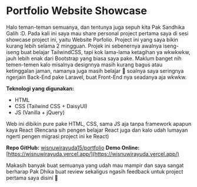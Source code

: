 # Portfolio Website Showcase

Halo teman-teman semuanya, dan tentunya juga sepuh kita Pak Sandhika Galih :D. Pada kali ini saya mau share personal project pertama saya di sesi showcase project ini, yaitu Website Porfolio. Project ini yang saya bikin kurang lebih selama 2 mingguan. Projek ini sebenernya awalnya iseng-iseng buat belajar TailwindCSS, tapi kok lama-lama ketagihan ya wkwkwkw, jauh lebih enak dari Bootstrap yang biasa saya pake. Maklum banget nih temen-temen kalo misalnya designnya masih kurang bagus atau ketinggalan jaman, namanya juga masih belajar 🙏 soalnya saya seringnya ngerjain Back-End pake Laravel, buat Front-End nya seadanya aja wkwkw.

**Teknologi yang digunakan:**
- HTML
- CSS (Tailwind CSS + DaisyUI)
- JS (Vanilla + jQuery)

Web ini dibikin pure pake HTML, CSS, sama JS aja tanpa framework apapun kaya React (Rencana sih pengen belajar React juga dan kalo udah lumayan ngerti pengen migrasi project ini ke React)

**Repo GitHub:** [wisnuwirayuda15/portfolio](https://github.com/wisnuwirayuda15/portfolio)
**Demo Online:** [https://wisnuwirayuda.vercel.app/](https://wisnuwirayuda.vercel.app/)

Makasih banyak buat semuanya yang udah mau mampir dan saya sangat berharap Pak Dhika buat review sekaligus ngasih feedback untuk project pertama saya disini 🙏
